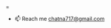 =
- 📫  Reach me chatna717@gmail.com

<!---
0xpwnstar/0xpwnstar is a ✨ special ✨ repository because its `README.md` (this file) appears on your GitHub profile.
You can click the Preview link to take a look at your changes.
--->
